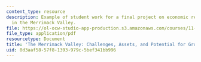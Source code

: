 ```yaml
---
content_type: resource
description: Example of student work for a final project on economic revitalization
  in the Merrimack Valley.
file: https://ol-ocw-studio-app-production.s3.amazonaws.com/courses/11-481j-analyzing-and-accounting-for-regional-economic-growth-spring-2009/0d3aaf5857f81393979c5bef341bb996_MIT11_481Js09_project01.pdf
file_type: application/pdf
resourcetype: Document
title: 'The Merrimack Valley: Challenges, Assets, and Potential for Growth'
uid: 0d3aaf58-57f8-1393-979c-5bef341bb996
---
```

